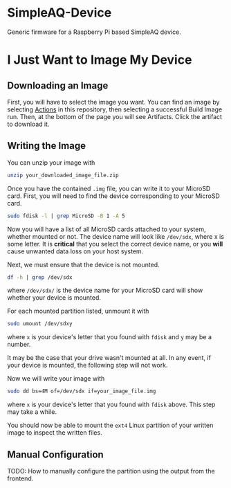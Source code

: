 # SimpleAQ-Device

Generic firmware for a Raspberry Pi based SimpleAQ device.

# I Just Want to Image My Device

## Downloading an Image

First, you will have to select the image you want.
You can find an image by selecting [Actions](/actions) in this repository, then selecting a successful Build Image run.
Then, at the bottom of the page you will see Artifacts.
Click the artifact to download it.

## Writing the Image

You can unzip your image with
```bash
unzip your_downloaded_image_file.zip
```

Once you have the contained `.img` file, you can write it to your MicroSD card.
First, you will need to find the device corresponding to your MicroSD card.
```bash
sudo fdisk -l | grep MicroSD -B 1 -A 5
```

Now you will have a list of all MicroSD cards attached to your system, whether mounted or not.
The device name will look like `/dev/sdx`, where x is some letter.
It is **critical** that you select the correct device name, or you **will** cause unwanted data loss on your host system.

Next, we must ensure that the device is not mounted.
```bash
df -h | grep /dev/sdx
```
where `/dev/sdx/` is the device name for your MicroSD card will show whether your device is mounted.

For each mounted partition listed, unmount it with
```bash
sudo umount /dev/sdxy
```
where `x` is your device's letter that you found with `fdisk` and `y` may be a number.

It may be the case that your drive wasn't mounted at all.
In any event, if your device is mounted, the following step will not work.

Now we will write your image with
```bash
sudo dd bs=4M of=/dev/sdx if=your_image_file.img 
```
where `x` is your device's letter that you found with `fdisk` above.
This step may take a while.

You should now be able to mount the `ext4` Linux partition of your written image to inspect the written files.

## Manual Configuration

TODO:  How to manually configure the partition using the output from the frontend.
